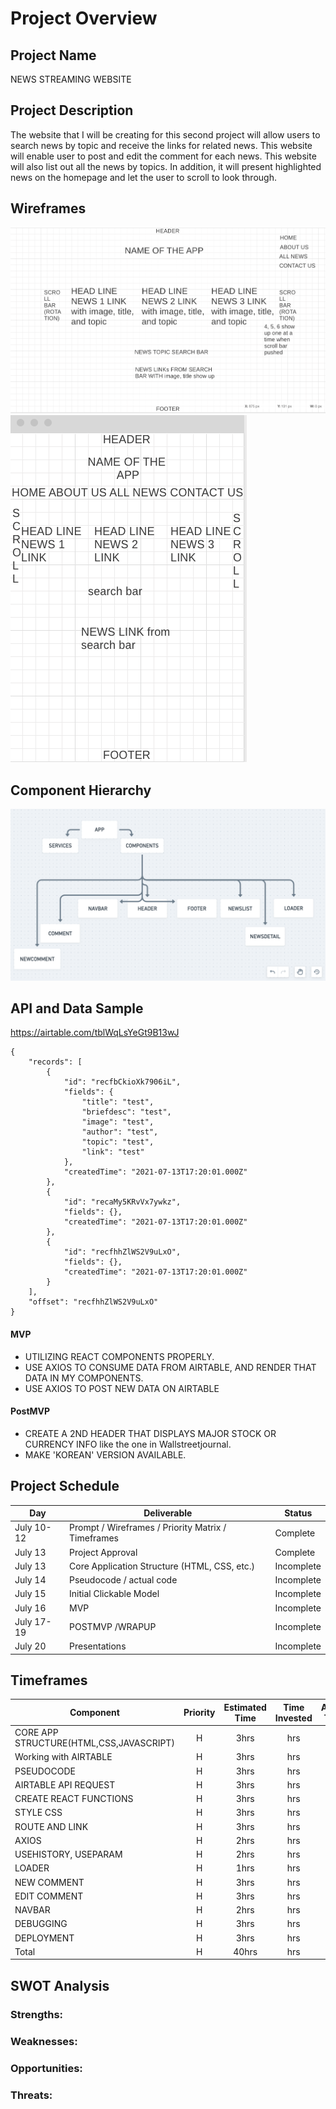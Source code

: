 # Project Overview

## Project Name

NEWS STREAMING WEBSITE

## Project Description

The website that I will be creating for this second project will allow users to search news by topic and receive the links for related news. This website will enable user to post and edit the comment for each news. This website will also list out all the news by topics. In addition, it will present highlighted news on the homepage and let the user to scroll to look through.

## Wireframes

![Wireframe](./assets/WF2.png)
![Wireframe](./assets/WF3.png)

## Component Hierarchy

![Wireframe](./assets/hr.png)

## API and Data Sample

https://airtable.com/tblWqLsYeGt9B13wJ

```
{
    "records": [
        {
            "id": "recfbCkioXk7906iL",
            "fields": {
                "title": "test",
                "briefdesc": "test",
                "image": "test",
                "author": "test",
                "topic": "test",
                "link": "test"
            },
            "createdTime": "2021-07-13T17:20:01.000Z"
        },
        {
            "id": "recaMy5KRvVx7ywkz",
            "fields": {},
            "createdTime": "2021-07-13T17:20:01.000Z"
        },
        {
            "id": "recfhhZlWS2V9uLxO",
            "fields": {},
            "createdTime": "2021-07-13T17:20:01.000Z"
        }
    ],
    "offset": "recfhhZlWS2V9uLxO"
}
```

#### MVP

- UTILIZING REACT COMPONENTS PROPERLY.
- USE AXIOS TO CONSUME DATA FROM AIRTABLE, AND RENDER THAT DATA IN MY COMPONENTS.
- USE AXIOS TO POST NEW DATA ON AIRTABLE


#### PostMVP  
- CREATE A 2ND HEADER THAT DISPLAYS MAJOR STOCK OR CURRENCY INFO
like the one in Wallstreetjournal.
- MAKE 'KOREAN' VERSION AVAILABLE.

## Project Schedule


|  Day | Deliverable | Status
|---|---| ---|
|July 10-12| Prompt / Wireframes / Priority Matrix / Timeframes |Complete
|July 13| Project Approval | Complete
|July 13| Core Application Structure (HTML, CSS, etc.) | Incomplete
|July 14| Pseudocode / actual code | Incomplete
|July 15| Initial Clickable Model  | Incomplete
|July 16| MVP | Incomplete
|July 17-19| POSTMVP /WRAPUP | Incomplete
|July 20| Presentations | Incomplete

## Timeframes

| Component | Priority | Estimated Time | Time Invested | Actual Time |
| --- | :---: |  :---: | :---: | :---: |
| CORE APP STRUCTURE(HTML,CSS,JAVASCRIPT) | H | 3hrs| hrs | hrs |
| Working with AIRTABLE | H | 3hrs| hrs | hrs |
| PSEUDOCODE | H | 3hrs| hrs | hrs |
| AIRTABLE API REQUEST | H | 3hrs| hrs | hrs |
| CREATE REACT FUNCTIONS | H | 3hrs| hrs | hrs |
| STYLE CSS | H | 3hrs| hrs | hrs |
| ROUTE AND LINK | H | 3hrs| hrs | hrs |
| AXIOS | H | 2hrs| hrs | hrs |
| USEHISTORY, USEPARAM | H | 2hrs| hrs | hrs |
| LOADER | H | 1hrs| hrs | hrs |
| NEW COMMENT | H | 3hrs| hrs | hrs |
| EDIT COMMENT | H | 3hrs| hrs | hrs |
| NAVBAR | H | 2hrs| hrs | hrs |
| DEBUGGING | H | 3hrs| hrs | hrs |
| DEPLOYMENT | H | 3hrs| hrs | hrs |
| Total | H | 40hrs| hrs | hrs |

## SWOT Analysis

### Strengths:

### Weaknesses:

### Opportunities:

### Threats:

